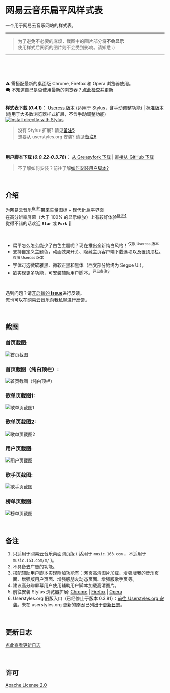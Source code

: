 ﻿# 网易云音乐扁平风样式表
一个用于网易云音乐网站的样式表。
<br>
<hr>

> 为了避免不必要的麻烦，截图中的图片部分将**不会显示**<br>
> 使用样式后网页的图片则不会受到影响。请知悉 :)

<hr>
<br><br><br>

⚠ 需搭配最新的桌面版 Chrome, Firefox 和 Opera 浏览器使用。<br>
🗨 不知道自己是否使用最新的浏览器？[点此检查并更新](https://browser-update.org/update.html)<br><br>

**样式表下载 (*0.4.1*)**：
[Usercss 版本](https://raw.githubusercontent.com/wTonyChen/flatnmusic/master/flatnmusic.user.css) (适用于 Stylus，含手动调整功能) | [标准版本](https://raw.githubusercontent.com/wTonyChen/flatnmusic/master/flatnmusic.min.css) (适用于大多数浏览器样式扩展，不含手动调整功能)<br>
[![Install directly with Stylus](https://img.shields.io/badge/Install%20directly%20with-Stylus-238b8b.svg)](https://raw.githubusercontent.com/wTonyChen/flatnmusic/master/flatnmusic.user.css)

> 没有 Stylus 扩展? 请见[备注5](#%E5%A4%87%E6%B3%A8)<br>
> 想要从 userstyles.org 安装? 请见[备注6](#%E5%A4%87%E6%B3%A8)

<br>

**用户脚本下载 (*0.0.22-0.3.78*)**：
[从 Greasyfork 下载](https://greasyfork.org/scripts/369688) | [直接从 GitHub 下载](https://raw.githubusercontent.com/wTonyChen/flatnmusic/master/flatnmusic.user.js)

> 不了解如何安装？前往了解[如何安装用户脚本?](https://greasyfork.org/help/installing-user-scripts)</a>

<br>

## 介绍

为网易云音乐<sup>[备注1](#%E5%A4%87%E6%B3%A8)</sup>带来矢量图标 + 现代化扁平界面<br>
在高分辨率屏幕（大于 100% 的显示缩放）上有较好体验<sup>[备注4](#%E5%A4%87%E6%B3%A8)</sup><br>
觉得不错的话欢迎 **`Star`** 或 **`Fork`** 🤗

<br>

- 扁平怎么怎么能少了白色主题呢？现在推出全新纯白风格！<sup>仅限 Usercss 版本</sup><br>
- 支持自定义主题色，动画效果开关、隐藏主页客户端下载选项以及置顶顶栏。<sup>仅限 Usercss 版本</sup><br>
- 字体可选微软雅黑、微软正黑和黑体（西文部分始终为 Segoe UI）。<br>
- 欲实现更多功能，可安装辅助用户脚本。<sup>详见[备注3](#%E5%A4%87%E6%B3%A8)</sup>

<br>

遇到问题？请[开启新的 **Issue**](https://github.com/wTonyChen/flatnmusic/issues/new)进行反馈。<br>
您也可以在网易云音乐[向我私聊](http://music.163.com/user/home?nickname=wTonyChen)进行反馈。

<br>

## 截图

### 首页截图:
![首页截图](https://raw.githubusercontent.com/wTonyChen/flatnmusic/master/screenshots/155372_after.jpeg)

### 首页截图（纯白顶栏）:
![首页截图（纯白顶栏）](https://raw.githubusercontent.com/wTonyChen/flatnmusic/master/screenshots/155372_white.jpeg)

### 歌单页截图1:
![歌单页截图1](https://raw.githubusercontent.com/wTonyChen/flatnmusic/master/screenshots/155372_additional_29568.jpeg)

### 歌单页截图2:
![歌单页截图2](https://raw.githubusercontent.com/wTonyChen/flatnmusic/master/screenshots/155372_additional_29969.jpeg)

### 用户页截图:
![用户页截图](https://raw.githubusercontent.com/wTonyChen/flatnmusic/master/screenshots/155372_additional_29970.jpeg)

### 歌手页截图:
![歌手页截图](https://raw.githubusercontent.com/wTonyChen/flatnmusic/master/screenshots/155372_additional_29971.jpeg)

### 榜单页截图:
![榜单页截图](https://raw.githubusercontent.com/wTonyChen/flatnmusic/master/screenshots/155372_additional_31188.jpeg)

<br>

## 备注

1. 只适用于网易云音乐桌面网页版 ( 适用于 `music.163.com` ，不适用于 `music.163.com/m/` )。
2. 不具备去广告的功能。
3. 搭配辅助用户脚本实现附加功能有：网页高清图片加载、增强版我的音乐页面、增强版用户页面、增强版朋友动态页面、增强版歌手页等。
4. 建议高分辨屏幕用户使用辅助用户脚本加载高清图片。
5. 前往安装 Stylus 浏览器扩展: [Chrome](https://chrome.google.com/webstore/detail/stylus/clngdbkpkpeebahjckkjfobafhncgmne) | [Firefox](https://addons.mozilla.org/firefox/addon/styl-us/) | [Opera](https://addons.opera.com/extensions/details/stylus/)
6. Userstyles.org 旧版入口（已经停止于版本 0.3.81）：[前往 Userstyles.org 安装](https://userstyles.org/styles/155372)。未在 userstyles.org 更新的原因已列出于[更新日志](https://github.com/wTonyChen/flatnmusic/blob/master/CHANGELOG.md#0387-r2)。

<br>

## 更新日志

[点此查看更新日志](https://github.com/wTonyChen/flatnmusic/blob/master/CHANGELOG.md)

<br>

## 许可

[Apache License 2.0](https://github.com/wTonyChen/flatnmusic/blob/master/LICENSE)
